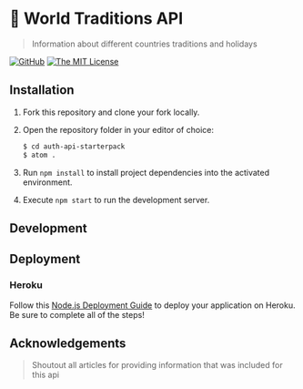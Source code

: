 # 🔐 World Traditions API
> Information about different countries traditions and holidays

[![GitHub](https://img.shields.io/github/issues/el634dev/world-tradition-api.svg?style=flat-square)](https://github.com/el634dev/world-tradition-api/issues)
[![The MIT License](https://img.shields.io/badge/license-MIT-orange.svg?style=flat-square)](http://opensource.org/licenses/MIT)

## Installation

1. Fork this repository and clone your fork locally.
1. Open the repository folder in your editor of choice:

    ```bash
    $ cd auth-api-starterpack
    $ atom .
    ```

1. Run `npm install` to install project dependencies into the activated environment.
1. Execute `npm start` to run the development server.

## Development

## Deployment

### Heroku
Follow this [Node.js Deployment Guide](https://devcenter.heroku.com/articles/getting-started-with-nodejs) to deploy your application on Heroku. Be sure to complete all of the steps!

## Acknowledgements
> Shoutout all articles for providing information that was included for this api
